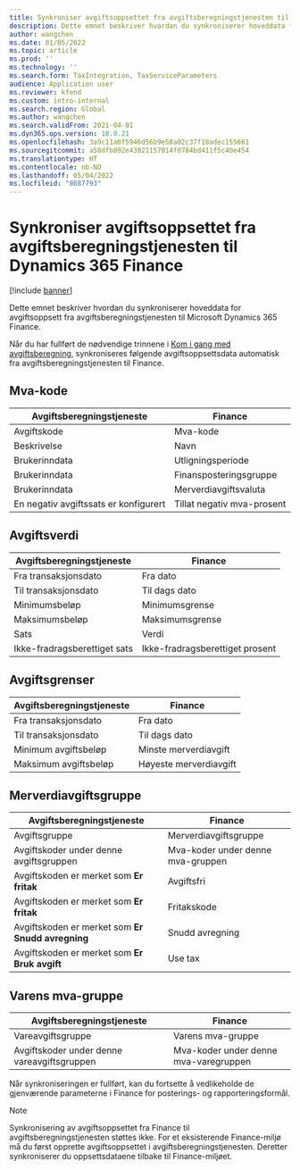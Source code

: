```yaml
---
title: Synkroniser avgiftsoppsettet fra avgiftsberegningstjenesten til Dynamics 365 Finance
description: Dette emnet beskriver hvordan du synkroniserer hoveddata for avgiftsoppsett fra avgiftsberegningstjenesten til Microsoft Dynamics 365 Finance.
author: wangchen
ms.date: 01/05/2022
ms.topic: article
ms.prod: ''
ms.technology: ''
ms.search.form: TaxIntegration, TaxServiceParameters
audience: Application user
ms.reviewer: kfend
ms.custom: intro-internal
ms.search.region: Global
ms.author: wangchen
ms.search.validFrom: 2021-04-01
ms.dyn365.ops.version: 10.0.21
ms.openlocfilehash: 3a9c11a6f5946d56b9e58a02c37f18adec155661
ms.sourcegitcommit: a58dfb892e43921157014f0784bd411f5c40e454
ms.translationtype: HT
ms.contentlocale: nb-NO
ms.lasthandoff: 05/04/2022
ms.locfileid: "8687793"
---
```

# <a name="sync-the-tax-setup-from-the-tax-calculation-service-to-dynamics-365-finance"></a>Synkroniser avgiftsoppsettet fra avgiftsberegningstjenesten til Dynamics 365 Finance

[!include [banner](../includes/banner.md)]

Dette emnet beskriver hvordan du synkroniserer hoveddata for avgiftsoppsett fra avgiftsberegningstjenesten til Microsoft Dynamics 365 Finance.

Når du har fullført de nødvendige trinnene i [Kom i gang med avgiftsberegning](global-get-started-with-tax-calculation-service.md), synkroniseres følgende avgiftsoppsettsdata automatisk fra avgiftsberegningstjenesten til Finance.

## <a name="sales-tax-code"></a>Mva-kode

| Avgiftsberegningstjeneste           | Finance                             |
| --------------------------------- | ----------------------------------- |
| Avgiftskode                          | Mva-kode                      |
| Beskrivelse                       | Navn                                |
| Brukerinndata                        | Utligningsperiode                   |
| Brukerinndata                        | Finansposteringsgruppe                |
| Brukerinndata                        | Merverdiavgiftsvaluta                  |
| En negativ avgiftssats er konfigurert | Tillat negativ mva-prosent |

## <a name="tax-value"></a>Avgiftsverdi

| Avgiftsberegningstjeneste | Finance                   |
| ----------------------- | ------------------------- |
| Fra transaksjonsdato   | Fra dato                 |
| Til transaksjonsdato     | Til dags dato                   |
| Minimumsbeløp          | Minimumsgrense             |
| Maksimumsbeløp          | Maksimumsgrense             |
| Sats                | Verdi                     |
| Ikke-fradragsberettiget sats     | Ikke-fradragsberettiget prosent |

## <a name="tax-limits"></a>Avgiftsgrenser

| Avgiftsberegningstjeneste | Finance           |
| ----------------------- | ----------------- |
| Fra transaksjonsdato   | Fra dato         |
| Til transaksjonsdato     | Til dags dato           |
| Minimum avgiftsbeløp      | Minste merverdiavgift |
| Maksimum avgiftsbeløp      | Høyeste merverdiavgift |

## <a name="sales-tax-group"></a>Merverdiavgiftsgruppe

| Avgiftsberegningstjeneste                         | Finance                                    |
| ----------------------------------------------- | ------------------------------------------ |
| Avgiftsgruppe                                       | Merverdiavgiftsgruppe                            |
| Avgiftskoder under denne avgiftsgruppen                  | Mva-koder under denne mva-gruppen |
| Avgiftskoden er merket som **Er fritak**         | Avgiftsfri                                     |
| Avgiftskoden er merket som **Er fritak**         | Fritakskode                                |
| Avgiftskoden er merket som **Er Snudd avregning** | Snudd avregning                             |
| Avgiftskoden er merket som **Er Bruk avgift**        | Use tax                                    |

## <a name="item-sales-tax-group"></a>Varens mva-gruppe

| Avgiftsberegningstjeneste             | Finance                                         |
| ----------------------------------- | ----------------------------------------------- |
| Vareavgiftsgruppe                      | Varens mva-gruppe                            |
| Avgiftskoder under denne vareavgiftsgruppen | Mva-koder under denne mva-varegruppen |

Når synkroniseringen er fullført, kan du fortsette å vedlikeholde de gjenværende parameterne i Finance for posterings- og rapporteringsformål.

> [!NOTE]
> Synkronisering av avgiftsoppsettet fra Finance til avgiftsberegningstjenesten støttes ikke. For et eksisterende Finance-miljø må du først opprette avgiftsoppsettet i avgiftsberegningstjenesten. Deretter synkroniserer du oppsettsdataene tilbake til Finance-miljøet.
